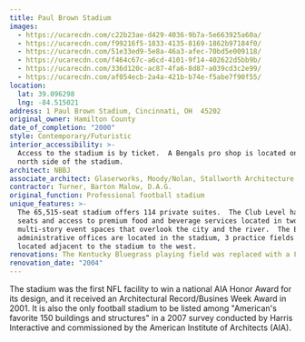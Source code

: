 ```yaml
---
title: Paul Brown Stadium
images:
  - https://ucarecdn.com/c22b23ae-d429-4036-9b7a-5e663925a60a/
  - https://ucarecdn.com/f99216f5-1833-4135-8169-1862b97184f0/
  - https://ucarecdn.com/51e33ed9-5e8a-46a3-afec-70bd5e009118/
  - https://ucarecdn.com/f464c67c-a6cd-4101-9f14-402622d5bb9b/
  - https://ucarecdn.com/336d120c-ac87-4fa6-8d87-a039cd3c2e99/
  - https://ucarecdn.com/af054ecb-2a4a-421b-b74e-f5abe7f90f55/
location:
  lat: 39.096298
  lng: -84.515021
address: 1 Paul Brown Stadium, Cincinnati, OH  45202
original_owner: Hamilton County
date_of_completion: "2000"
style: Contemporary/Futuristic
interior_accessibility: >-
  Access to the stadium is by ticket.  A Bengals pro shop is located on the
  north side of the stadium.
architect: NBBJ
associate_architect: Glaserworks, Moody/Nolan, Stallworth Architecture
contractor: Turner, Barton Malow, D.A.G.
original_function: Professional football stadium
unique_features: >-
  The 65,515-seat stadium offers 114 private suites.  The Club Level has 7,600
  seats and access to premium food and beverage services located in two
  multi-story event spaces that overlook the city and the river.  The Bengals
  administrative offices are located in the stadium, 3 practice fields are
  located adjacent to the stadium to the west.
renovations: The Kentucky Bluegrass playing field was replaced with a FieldTurf system.
renovation_date: "2004"
---
```


The stadium was the first NFL facility to win a national AIA Honor Award for its design, and it received an Architectural Record/Busines Week Award in 2001. It is also the only football stadium to be listed among "American's favorite 150 buildings and structures" in a 2007 survey conducted by Harris Interactive and commissioned by the American Institute of Architects (AIA).
